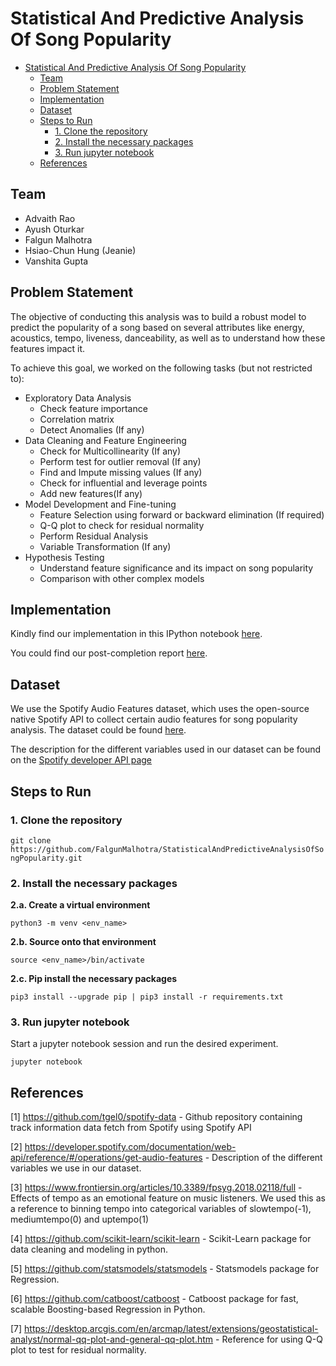 # Statistical And Predictive Analysis Of Song Popularity

- [Statistical And Predictive Analysis Of Song Popularity](#statistical-and-predictive-analysis-of-song-popularity)
  - [Team](#team)
  - [Problem Statement](#problem-statement)
  - [Implementation](#implementation)
  - [Dataset](#dataset)
  - [Steps to Run](#steps-to-run)
    - [1. Clone the repository](#1-clone-the-repository)
    - [2. Install the necessary packages](#2-install-the-necessary-packages)
    - [3. Run jupyter notebook](#3-run-jupyter-notebook)
  - [References](#references)


## Team
 
 - Advaith Rao
 - Ayush Oturkar
 - Falgun Malhotra
 - Hsiao-Chun Hung (Jeanie)
 - Vanshita Gupta

## Problem Statement

The objective of conducting this analysis was to build a robust model to predict the popularity of a song based on several attributes like energy, acoustics, tempo, liveness, danceability, as well as to understand how these features impact it.

To achieve this goal, we worked on the following tasks (but not restricted to):

- Exploratory Data Analysis
    - Check feature importance
    - Correlation matrix
    - Detect Anomalies (If any)
- Data Cleaning and Feature Engineering
    - Check for Multicollinearity (If any)
    - Perform test for outlier removal (If any)
    - Find and Impute missing values (If any)
    - Check for influential and leverage points
    - Add new features(If any)
- Model Development and Fine-tuning 
    - Feature Selection using forward or backward elimination (If required)
    - Q-Q plot to check for residual normality
    - Perform Residual Analysis
    - Variable Transformation (If any)
- Hypothesis Testing
    - Understand feature significance and its impact on song popularity
    - Comparison with other complex models

## Implementation

Kindly find our implementation in this IPython notebook [here](https://github.com/FalgunMalhotra/StatisticalAndPredictiveAnalysisOfSongPopularity/blob/main/Notebook/main.ipynb).

You could find our post-completion report [here](https://github.com/FalgunMalhotra/StatisticalAndPredictiveAnalysisOfSongPopularity/blob/main/Report/report.pdf).

## Dataset
 
We use the Spotify Audio Features dataset, which uses the open-source native Spotify API to collect certain audio features for song popularity analysis. The dataset could be found [here](https://www.kaggle.com/datasets/tomigelo/spotify-audio-features).

The description for the different variables used in our dataset can be found on the [Spotify developer API page](https://developer.spotify.com/documentation/web-api/reference/#/operations/get-audio-features)

## Steps to Run

### 1. Clone the repository

```git clone https://github.com/FalgunMalhotra/StatisticalAndPredictiveAnalysisOfSongPopularity.git```

### 2. Install the necessary packages

**2.a. Create a virtual environment**

```python3 -m venv <env_name>```

**2.b. Source onto that environment**

```source <env_name>/bin/activate```

**2.c. Pip install the necessary packages**

```pip3 install --upgrade pip | pip3 install -r requirements.txt```

### 3. Run jupyter notebook

Start a jupyter notebook session and run the desired experiment.

```jupyter notebook```
 
## References

[1] https://github.com/tgel0/spotify-data - Github repository containing track information data fetch from Spotify using Spotify API

[2] https://developer.spotify.com/documentation/web-api/reference/#/operations/get-audio-features - Description of the different variables we use in our dataset.

[3] https://www.frontiersin.org/articles/10.3389/fpsyg.2018.02118/full - Effects of tempo as an emotional feature on music listeners. We used this as a reference to binning tempo into categorical variables of slowtempo(-1), mediumtempo(0) and uptempo(1)

[4] https://github.com/scikit-learn/scikit-learn - Scikit-Learn package for data cleaning and modeling in python.

[5] https://github.com/statsmodels/statsmodels - Statsmodels package for Regression.

[6] https://github.com/catboost/catboost - Catboost package for fast, scalable Boosting-based
Regression in Python.

[7] https://desktop.arcgis.com/en/arcmap/latest/extensions/geostatistical-analyst/normal-qq-plot-and-general-qq-plot.htm - Reference for using Q-Q plot to test for residual normality.
